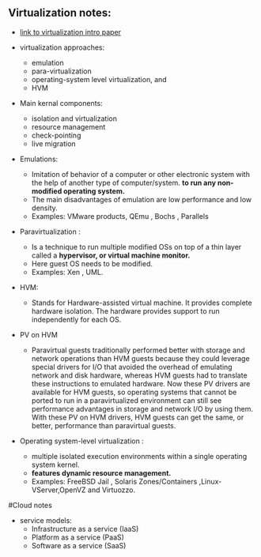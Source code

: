 ## Virtualization notes:

- [link to virtualization intro paper](http://download.openvz.org/doc/openvz-intro.pdf)

- virtualization approaches:
  * emulation
  * para-virtualization
  * operating-system level virtualization, and
  * HVM

- Main kernal components:
  * isolation and virtualization
  * resource management
  * check-pointing
  * live migration

- Emulations:
  * Imitation of behavior of a computer or other electronic system with the help of another type of computer/system. **to run any non-modified operating system.**
  * The main disadvantages of emulation are low performance and low density.
  * Examples: VMware products, QEmu , Bochs , Parallels

- Paravirtualization :
  * Is a technique to run multiple modified OSs on top of a thin layer called a **hypervisor, or virtual machine monitor.**
  * Here guest OS needs to be modified.
  * Examples: Xen , UML.

- HVM:
  * Stands for Hardware-assisted virtual machine. It provides complete hardware isolation. The hardware provides support to run independently for each OS.
- PV on HVM
  * Paravirtual guests traditionally performed better with storage and network operations than HVM guests because they could leverage special drivers for I/O that avoided the overhead of emulating network and disk hardware, whereas HVM guests had to translate these instructions to emulated hardware. Now these PV drivers are available for HVM guests, so operating systems that cannot be ported to run in a paravirtualized environment can still see performance advantages in storage and network I/O by using them. With these PV on HVM drivers, HVM guests can get the same, or better, performance than paravirtual guests.

- Operating system-level virtualization :
  * multiple isolated execution environments within a single operating system kernel.
  *  **features dynamic resource management.**
  * Examples: FreeBSD Jail , Solaris Zones/Containers ,Linux-VServer,OpenVZ and Virtuozzo.

#Cloud notes

- service models:
  * Infrastructure as a service (IaaS)
  * Platform as a service (PaaS)
  * Software as a service (SaaS)
